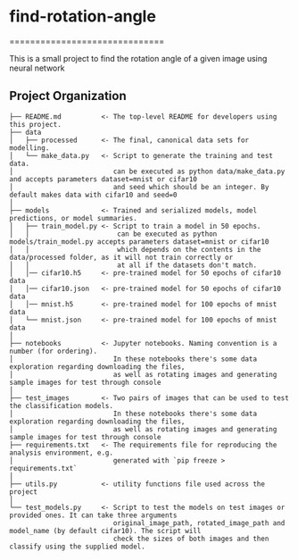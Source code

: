 # find-rotation-angle
==============================

This is a small project to find the rotation angle of a given image using neural network

Project Organization
------------

    ├── README.md          <- The top-level README for developers using this project.
    ├── data
    │   ├── processed      <- The final, canonical data sets for modelling.
    │   └── make_data.py   <- Script to generate the training and test data.
    │                         can be executed as python data/make_data.py and accepts parameters dataset=mnist or cifar10
    │                         and seed which should be an integer. By default makes data with cifar10 and seed=0
    │
    ├── models             <- Trained and serialized models, model predictions, or model summaries.
    │   ├── train_model.py <- Script to train a model in 50 epochs.
    │   │                      can be executed as python models/train_model.py accepts parameters dataset=mnist or cifar10
    │   │                      which depends on the contents in the data/processed folder, as it will not train correctly or
    │   │                      at all if the datasets don't match.
    │   │── cifar10.h5     <- pre-trained model for 50 epochs of cifar10 data
    │   │── cifar10.json   <- pre-trained model for 50 epochs of cifar10 data
    │   │── mnist.h5       <- pre-trained model for 100 epochs of mnist data
    │   └── mnist.json     <- pre-trained model for 100 epochs of mnist data
    │
    ├── notebooks          <- Jupyter notebooks. Naming convention is a number (for ordering).
    │                         In these notebooks there's some data exploration regarding downloading the files,
    │                         as well as rotating images and generating sample images for test through console
    │
    ├── test_images        <- Two pairs of images that can be used to test the classification models.
    │                         In these notebooks there's some data exploration regarding downloading the files,
    │                         as well as rotating images and generating sample images for test through console    
    ├── requirements.txt   <- The requirements file for reproducing the analysis environment, e.g.
    │                         generated with `pip freeze > requirements.txt`
    │
    ├── utils.py           <- utility functions file used across the project
    │
    └── test_models.py     <- Script to test the models on test images or provided ones. It can take three arguments
                              original_image_path, rotated_image_path and model_name (by default cifar10). The script will
                              check the sizes of both images and then classify using the supplied model.
